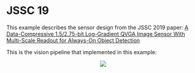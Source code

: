 # JSSC 19

This example describes the sensor design from the JSSC 2019 paper: [A Data-Compressive 1.5/2.75-bit Log-Gradient QVGA Image Sensor With Multi-Scale Readout for Always-On Object Detection](https://ieeexplore.ieee.org/document/8844721)

This is the vision pipeline that implemented in this example:

<p align="center">
  <img src="https://user-images.githubusercontent.com/21286132/222923953-c233fd32-b75c-465a-bc25-6acc2e8423c7.png">
</p>
